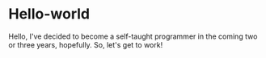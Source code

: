 # Hello-world
Hello, I've decided to become a self-taught programmer in the coming two or three years, hopefully. So, let's get to work!

